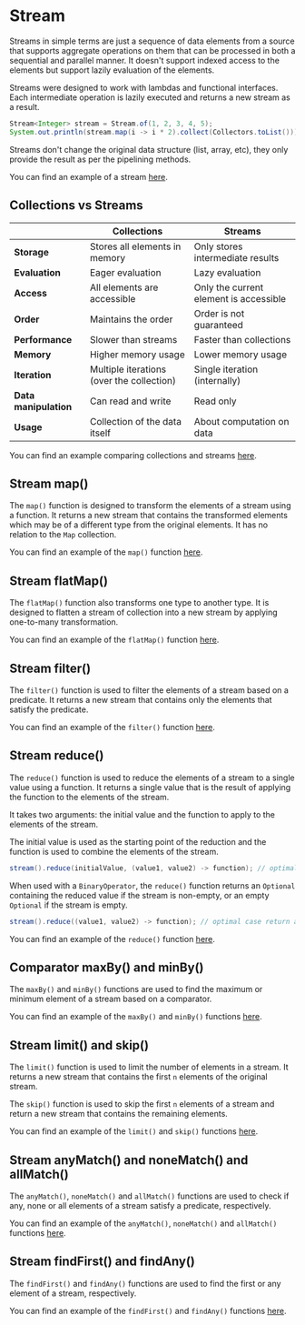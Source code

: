 # Stream

Streams in simple terms are just a sequence of data elements from a source that supports aggregate operations on them that can be processed in both a sequential and parallel manner. It doesn't support indexed access to the elements but support lazily evaluation of the elements.

Streams were designed to work with lambdas and functional interfaces. Each intermediate operation is lazily executed and returns a new stream as a result.

```java
Stream<Integer> stream = Stream.of(1, 2, 3, 4, 5);
System.out.println(stream.map(i -> i * 2).collect(Collectors.toList()));
```

Streams don't change the original data structure (list, array, etc), they only provide the result as per the pipelining methods.

You can find an example of a stream [here](./src/streamsapi/StreamExample.java).

## Collections vs Streams

|  | Collections | Streams |
| --- | --- | --- |
| **Storage** | Stores all elements in memory | Only stores intermediate results |
| **Evaluation** | Eager evaluation | Lazy evaluation |
| **Access** | All elements are accessible | Only the current element is accessible |
| **Order** | Maintains the order | Order is not guaranteed |
| **Performance** | Slower than streams | Faster than collections |
| **Memory** | Higher memory usage | Lower memory usage |
| **Iteration** | Multiple iterations (over the collection) | Single iteration (internally) |
| **Data manipulation** | Can read and write | Read only |
| **Usage** | Collection of the data itself | About computation on data |

You can find an example comparing collections and streams [here](./src/streamsapi/CollectionVsStreamsExample.java).

## Stream map()

The `map()` function is designed to transform the elements of a stream using a function. It returns a new stream that contains the transformed elements which may be of a different type from the original elements. It has no relation to the `Map` collection.

You can find an example of the `map()` function [here](./src/streamsapi/StreamMapExample.java).

## Stream flatMap()

The `flatMap()` function also transforms one type to another type. It is designed to flatten a stream of collection into a new stream by applying one-to-many transformation.

You can find an example of the `flatMap()` function [here](./src/streamsapi/StreamFlatMapExample.java).

## Stream filter()

The `filter()` function is used to filter the elements of a stream based on a predicate. It returns a new stream that contains only the elements that satisfy the predicate.

You can find an example of the `filter()` function [here](./src/streamsapi/StreamFilterExample.java).

## Stream reduce()

The `reduce()` function is used to reduce the elements of a stream to a single value using a function. It returns a single value that is the result of applying the function to the elements of the stream.

It takes two arguments: the initial value and the function to apply to the elements of the stream.

The initial value is used as the starting point of the reduction and the function is used to combine the elements of the stream.

```java
stream().reduce(initialValue, (value1, value2) -> function); // optimal case return a new value, worst case returns the initial value.
```

When used with a `BinaryOperator`, the `reduce()` function returns an `Optional` containing the reduced value if the stream is non-empty, or an empty `Optional` if the stream is empty.

```java
stream().reduce((value1, value2) -> function); // optimal case return a Optional containing the reduced value, worst case returns an empty Optional
```

You can find an example of the `reduce()` function [here](./src/streamsapi/streamsapi/StreamReduceExample.java).

## Comparator maxBy() and minBy()

The `maxBy()` and `minBy()` functions are used to find the maximum or minimum element of a stream based on a comparator.

You can find an example of the `maxBy()` and `minBy()` functions [here](./src/streamsapi/StreamMaxByMinByExample.java).

## Stream limit() and skip()

The `limit()` function is used to limit the number of elements in a stream. It returns a new stream that contains the first `n` elements of the original stream.

The `skip()` function is used to skip the first `n` elements of a stream and return a new stream that contains the remaining elements.

You can find an example of the `limit()` and `skip()` functions [here](./src/streamsapi/StreamLimitSkipExample.java).

## Stream anyMatch() and noneMatch() and allMatch()

The `anyMatch()`, `noneMatch()` and `allMatch()` functions are used to check if any, none or all elements of a stream satisfy a predicate, respectively.

You can find an example of the `anyMatch()`, `noneMatch()` and `allMatch()` functions [here](./src/streamsapi/StreamMatchesExample.java).

## Stream findFirst() and findAny()

The `findFirst()` and `findAny()` functions are used to find the first or any element of a stream, respectively.

You can find an example of the `findFirst()` and `findAny()` functions [here](./src/streamsapi/StreamFindExample.java).
